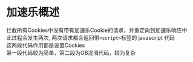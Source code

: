 # 加速乐概述  
拦截所有Cookies中没有带有加速乐Cookie的请求，并重定向到加速乐响应中  
此过程会发生两次, 两次请求都会返回带`<script>`标签的 javascript 代码  
这两段代码作用都是设置Cookies  
第一段代码较为简单，第二段为OB混淆代码，较为复杂  

